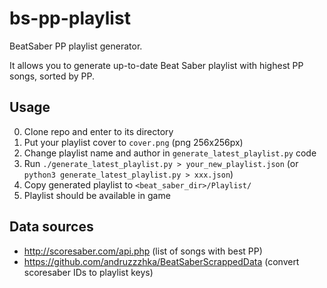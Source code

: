 # bs-pp-playlist
BeatSaber PP playlist generator.

It allows you to generate up-to-date Beat Saber playlist with highest PP songs, sorted by PP.

## Usage
0. Clone repo and enter to its directory
1. Put your playlist cover to `cover.png` (png 256x256px)
2. Change playlist name and author in `generate_latest_playlist.py` code
3. Run `./generate_latest_playlist.py > your_new_playlist.json` (or `python3 generate_latest_playlist.py > xxx.json`)
4. Copy generated playlist to `<beat_saber_dir>/Playlist/`
5. Playlist should be available in game

## Data sources
* http://scoresaber.com/api.php (list of songs with best PP)
* https://github.com/andruzzzhka/BeatSaberScrappedData (convert scoresaber IDs to playlist keys)
